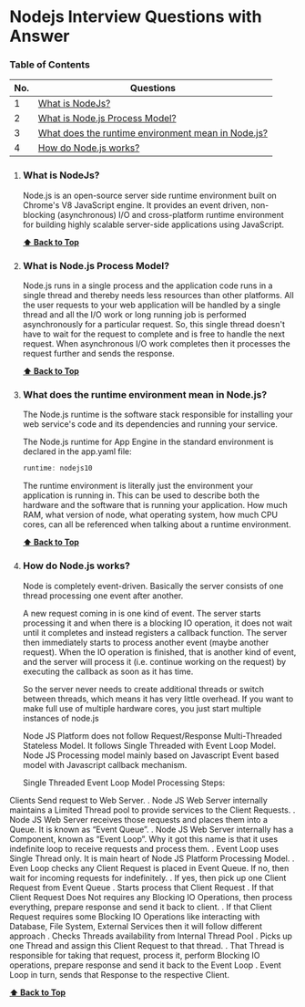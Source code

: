 # Nodejs Interview Questions with Answer

### Table of Contents

| No. | Questions |
| --- | --------- |
|1  | [What is NodeJs?](#what-is-nodejs) |
|2  | [What is Node.js Process Model?](#what-is-nodejs-process-model) |
|3  | [What does the runtime environment mean in Node.js?](#what-does-the-runtime-environment-mean-in-nodejs) |
|4  | [How do Node.js works?](#how-do-nodejs-works) |

    
1. ### What is NodeJs?

    Node.js is an open-source server side runtime environment built on Chrome's V8 JavaScript engine. It provides an event driven, non-blocking (asynchronous) I/O and cross-platform runtime environment for building highly scalable server-side applications using JavaScript.


   **[⬆ Back to Top](#table-of-contents)**
    
2. ### What is Node.js Process Model?

    Node.js runs in a single process and the application code runs in a single thread and thereby needs less resources than other platforms. All the user requests to your web application will be handled by a single thread and all the I/O work or long running job is performed asynchronously for a particular request. So, this single thread doesn't have to wait for the request to complete and is free to handle the next request. When asynchronous I/O work completes then it processes the request further and sends the response.


   **[⬆ Back to Top](#table-of-contents)**
    
3. ### What does the runtime environment mean in Node.js?

   The Node.js runtime is the software stack responsible for installing your web service's code and its dependencies and running your service.

   The Node.js runtime for App Engine in the standard environment is declared in the app.yaml file:

    ```javascript harmony
    runtime: nodejs10
    ```
    The runtime environment is literally just the environment your application is running in. This can be used to describe both the hardware and the software that is running your application. How much RAM, what version of node, what operating system, how much CPU cores, can all be referenced when talking about a runtime environment.

   **[⬆ Back to Top](#table-of-contents)**
   
4. ### How do Node.js works?   
   Node is completely event-driven. Basically the server consists of one thread processing one event after another.

   A new request coming in is one kind of event. The server starts processing it and when there is a blocking IO operation, it does not wait until it completes and instead     registers a callback function. The server then immediately starts to process another event (maybe another request). When the IO operation is finished, that is another kind of event, and the server will process it (i.e. continue working on the request) by executing the callback as soon as it has time.

   So the server never needs to create additional threads or switch between threads, which means it has very little overhead. If you want to make full use of multiple hardware cores, you just start multiple instances of node.js

   Node JS Platform does not follow Request/Response Multi-Threaded Stateless Model. It follows Single Threaded with Event Loop Model. Node JS Processing model mainly based on Javascript Event based model with Javascript callback mechanism.

   Single Threaded Event Loop Model Processing Steps:

Clients Send request to Web Server.
  . Node JS Web Server internally maintains a Limited Thread pool to provide services to the Client Requests.
  . Node JS Web Server receives those requests and places them into a Queue. It is known as “Event Queue”.
  . Node JS Web Server internally has a Component, known as “Event Loop”. Why it got this name is that it uses indefinite loop to receive requests and process them.
  . Event Loop uses Single Thread only. It is main heart of Node JS Platform Processing Model.
  . Even Loop checks any Client Request is placed in Event Queue. If no, then wait for incoming requests for indefinitely.
  . If yes, then pick up one Client Request from Event Queue
    . Starts process that Client Request
    . If that Client Request Does Not requires any Blocking IO Operations, then process everything, prepare response and send it back to client.
    . If that Client Request requires some Blocking IO Operations like interacting with Database, File System, External Services then it will follow different approach
      . Checks Threads availability from Internal Thread Pool
      . Picks up one Thread and assign this Client Request to that thread.
      . That Thread is responsible for taking that request, process it, perform Blocking IO operations, prepare response and send it back to the Event Loop
      . Event Loop in turn, sends that Response to the respective Client.
    

   **[⬆ Back to Top](#table-of-contents)**

